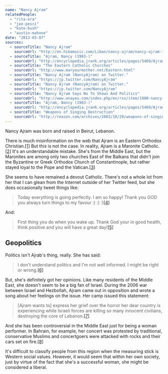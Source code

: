 ```yaml
---
name: "Nancy Ajram"
relatedPeople:
  - "rita-ora"
  - "joe-pesci"
  - "kate-bush"
  - "austin-mahone"
date: "2013-03-07"
sources:
  - sourceTitle: "Nancy Ajram"
    sourceUrl: "http://en.hibamusic.com/Liban/nancy-ajram/nancy-ajram-17.htm"
  - sourceTitle: "Ajram, Nancy (1983-)"
    sourceUrl: "http://encyclopedia.jrank.org/articles/pages/5469/Ajram-Nancy-1983.html"
  - sourceTitle: "The Eastern Catholic Churches"
    sourceUrl: "http://www.maryourmother.net/Eastern.html"
  - sourceTitle: "Nancy Ajram (NancyAjram) on Twitter."
    sourceUrl: "https://jp.twitter.com/NancyAjram"
  - sourceTitle: "Nancy Ajram (NancyAjram) on Twitter."
    sourceUrl: "https://jp.twitter.com/NancyAjram"
  - sourceTitle: "Nancy Ajram Says No To Shows And Politics"
    sourceUrl: "http://www.anayou.com/index.php/en/rss/item/1980-nancy-ajram-says-no-to-shows-and-politics"
  - sourceTitle: "Ajram, Nancy (1983-)"
    sourceUrl: "http://encyclopedia.jrank.org/articles/pages/5469/Ajram-Nancy-1983.html"
  - sourceTitle: "Weapons of Singing Destruction"
    sourceUrl: "http://reason.com/archives/2003/10/29/weapons-of-singing-destruction"
---
```


Nancy Ajram was born and raised in Beirut, Lebanon.

There is much misinformation on the web that Ajram is an Eastern Orthodox Christian.<a class="source-citation" href="http://en.hibamusic.com/Liban/nancy-ajram/nancy-ajram-17.htm" title="Nancy Ajram">[1]</a> But this is not the case. In reality, Ajram is a Maronite Catholic.<a class="source-citation" href="http://encyclopedia.jrank.org/articles/pages/5469/Ajram-Nancy-1983.html" title="Ajram, Nancy (1983-)">[2]</a> It's an understandable mistake. She's from the Middle East, but the Maronites are among only two churches East of the Balkans that didn't join the Byzantine or Greek Orthodox Church of Constantinople, but rather stayed loyal to the Pope and the Vatican.<a class="source-citation" href="http://www.maryourmother.net/Eastern.html" title="The Eastern Catholic Churches">[3]</a>

She seems to have remained a devout Catholic. There's not a whole lot from her that I can glean from the Internet outside of her Twitter feed, but she does occasionally tweet things like:

>Today everything is going perfectly. I am so happy! Thank you GOD you always turn things to my favour :) :) :)<a class="source-citation" href="https://jp.twitter.com/NancyAjram" title="Nancy Ajram (NancyAjram) on Twitter.">[4]</a>

And:

>First thing you do when you wake up. Thank God your in good health, think positive and you will have a great day!<a class="source-citation" href="https://jp.twitter.com/NancyAjram" title="Nancy Ajram (NancyAjram) on Twitter.">[5]</a>

## 

## Geopolitics

Politics isn't Ajrab's thing, really. She has said:

>I don't understand politics and I'm not well informed. I might be right or wrong.<a class="source-citation" href="http://www.anayou.com/index.php/en/rss/item/1980-nancy-ajram-says-no-to-shows-and-politics" title="Nancy Ajram Says No To Shows And Politics">[6]</a>

But, she's definitely got her opinions. Like many residents of the Middle East, she doesn't seem to be a big fan of Israel. During the 2006 war between Israel and Hezbollah, Ajram came out in opposition and wrote a song about her feelings on the issue. Her camp issued this statement:

>[Ajram wants to] express her grief over the horror her dear country is experiencing while Israeli forces are killing so many innocent civilians, destroying the core of Lebanon.<a class="source-citation" href="http://encyclopedia.jrank.org/articles/pages/5469/Ajram-Nancy-1983.html" title="Ajram, Nancy (1983-)">[7]</a>

And she has been controversial in the Middle East just for being a woman performer. In Bahrain, for example, her concert was protested by traditional, conservative Muslims and concertgoers were attacked with rocks and their cars set on fire.<a class="source-citation" href="http://reason.com/archives/2003/10/29/weapons-of-singing-destruction" title="Weapons of Singing Destruction">[8]</a>

It's difficult to classify people from this region when the measuring stick is Western social values. However, it would seem that within her own society, just by virtue of the fact that she's a successful woman, she might be considered a liberal.